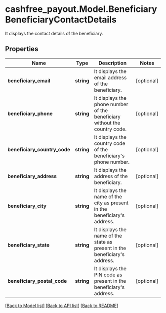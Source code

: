 # cashfree_payout.Model.BeneficiaryBeneficiaryContactDetails
It displays the contact details of the beneficiary.

## Properties

Name | Type | Description | Notes
------------ | ------------- | ------------- | -------------
**beneficiary_email** | **string** | It displays the email address of the beneficiary. | [optional] 
**beneficiary_phone** | **string** | It displays the phone number of the beneficiary without the country code. | [optional] 
**beneficiary_country_code** | **string** | It displays the country code of the beneficiary&#39;s phone number. | [optional] 
**beneficiary_address** | **string** | It displays the address of the beneficiary. | [optional] 
**beneficiary_city** | **string** | It displays the name of the city as present in the beneficiary&#39;s address. | [optional] 
**beneficiary_state** | **string** | It displays the name of the state as present in the beneficiary&#39;s address. | [optional] 
**beneficiary_postal_code** | **string** | It displays the PIN code as present in the beneficiary&#39;s address. | [optional] 

[[Back to Model list]](../README.md#documentation-for-models) [[Back to API list]](../README.md#documentation-for-api-endpoints) [[Back to README]](../README.md)

